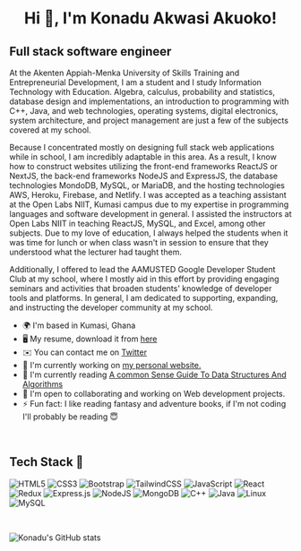 <h1 align="center">Hi 👋, I'm Konadu Akwasi Akuoko!</h1>

Full stack software engineer
-----------------------------------------------------

At the Akenten Appiah-Menka University of Skills Training and Entrepreneurial Development, I am a student and I study Information Technology with Education. Algebra, calculus, probability and statistics, database design and implementations, an introduction to programming with C++, Java, and web technologies, operating systems, digital electronics, system architecture, and project management are just a few of the subjects covered at my school.

Because I concentrated mostly on designing full stack web applications while in school, I am incredibly adaptable in this area. As a result, I know how to construct websites utilizing the front-end frameworks ReactJS or NextJS, the back-end frameworks NodeJS and ExpressJS, the database technologies MondoDB, MySQL, or MariaDB, and the hosting technologies AWS, Heroku, Firebase, and Netlify. I was accepted as a teaching assistant at the Open Labs NIIT, Kumasi campus due to my expertise in programming languages and software development in general. I assisted the instructors at Open Labs NIIT in teaching ReactJS, MySQL, and Excel, among other subjects. Due to my love of education, I always helped the students when it was time for lunch or when class wasn't in session to ensure that they understood what the lecturer had taught them.

Additionally, I offered to lead the AAMUSTED Google Developer Student Club at my school, where I mostly aid in this effort by providing engaging seminars and activities that broaden students' knowledge of developer tools and platforms. In general, I am dedicated to supporting, expanding, and instructing the developer community at my school.

* 🌍  I'm based in Kumasi, Ghana
* 🖥️  My resume, download it from [here](https://drive.google.com/file/d/1aeFZkRx1IZGdTM_akQEdvaODeGLhXrj3/view?usp=sharing)
* ✉️  You can contact me on [Twitter](https://twitter.com/akuoko_konadu)
* 🚀  I'm currently working on [my personal website.](https://konadu.netlify.app)
* 🧠  I'm currently reading [A common Sense Guide To Data Structures And Algorithms](https://www.amazon.com/Common-Sense-Guide-Structures-Algorithms-Second/dp/1680507222)
* 🤝  I'm open to collaborating and working on Web development projects.
* ⚡   Fun fact: I like reading fantasy and adventure books, if I'm not coding I'll probably be reading 😇

<br>

## Tech Stack 🚀
![HTML5](https://img.shields.io/badge/html5-%23E34F26.svg?style=for-the-badge&logo=html5&logoColor=white)
![CSS3](https://img.shields.io/badge/css3-%231572B6.svg?style=for-the-badge&logo=css3&logoColor=white)
![Bootstrap](https://img.shields.io/badge/bootstrap-%23563D7C.svg?style=for-the-badge&logo=bootstrap&logoColor=white)
![TailwindCSS](https://img.shields.io/badge/tailwindcss-%2338B2AC.svg?style=for-the-badge&logo=tailwind-css&logoColor=white)
![JavaScript](https://img.shields.io/badge/javascript-%23323330.svg?style=for-the-badge&logo=javascript&logoColor=%23F7DF1E)
![React](https://img.shields.io/badge/react-%2320232a.svg?style=for-the-badge&logo=react&logoColor=%2361DAFB)
![Redux](https://img.shields.io/badge/redux-%23593d88.svg?style=for-the-badge&logo=redux&logoColor=white)
![Express.js](https://img.shields.io/badge/express.js-%23404d59.svg?style=for-the-badge&logo=express&logoColor=%2361DAFB)
![NodeJS](https://img.shields.io/badge/node.js-6DA55F?style=for-the-badge&logo=node.js&logoColor=white)
![MongoDB](https://img.shields.io/badge/MongoDB-%234ea94b.svg?style=for-the-badge&logo=mongodb&logoColor=white)
![C++](https://img.shields.io/badge/c++-%2300599C.svg?style=for-the-badge&logo=c%2B%2B&logoColor=white)
![Java](https://img.shields.io/badge/java-%23ED8B00.svg?style=for-the-badge&logo=java&logoColor=white)
![Linux](https://img.shields.io/badge/Linux-FCC624?style=for-the-badge&logo=linux&logoColor=black)
![MySQL](https://img.shields.io/badge/MySQL-%23563D7C.svg?style=for-the-badge&logo=mysql&logoColor=white)

<br>

![Konadu's GitHub stats](https://github-readme-stats.vercel.app/api?username=Konadu-Akwasi-Akuoko&count_private=true&show_icons=true)
